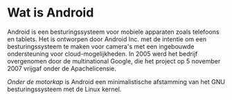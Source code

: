 # Wat is Android

Android is een besturingssysteem voor mobiele apparaten zoals telefoons en tablets.
Het is ontworpen door Android Inc. met de intentie om een besturingssysteem te maken voor camera's met een ingebouwde ondersteuning voor cloud-mogelijkheden.
In 2005 werd het bedrijf overgenomen door de multinational Google, die het project op 5 november 2007 vrijgaf onder de Apachelicensie.

_Onder de motorkap_ is Android een minimalistische afstamming van het GNU besturingssysteem met de Linux kernel.
